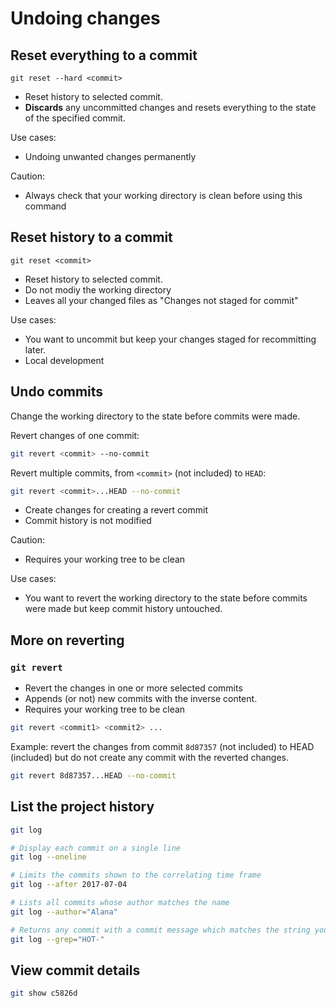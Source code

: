 # Undoing changes

## Reset everything to a commit

```shell
git reset --hard <commit>
```
- Reset history to selected commit.
- **Discards** any uncommitted changes and resets everything to the state of the specified commit.

Use cases:
- Undoing unwanted changes permanently

Caution:
- Always check that your working directory is clean before using this command


## Reset history to a commit

```shell
git reset <commit>
```
- Reset history to selected commit.
- Do not modiy the working directory
- Leaves all your changed files as "Changes not staged for commit"

Use cases:
- You want to uncommit but keep your changes staged for recommitting later.
- Local development


## Undo commits

Change the working directory to the state before commits were made.

Revert changes of one commit:
```sh
git revert <commit> --no-commit
```

Revert multiple commits, from `<commit>` (not included) to `HEAD`:
```sh
git revert <commit>...HEAD --no-commit
```

- Create changes for creating a revert commit
- Commit history is not modified

Caution:
- Requires your working tree to be clean

Use cases:
- You want to revert the working directory to the state before commits were made but keep commit history untouched.


## More on reverting

### `git revert`

- Revert the changes in one or more selected commits
- Appends (or not) new commits with the inverse content.
- Requires your working tree to be clean

```sh
git revert <commit1> <commit2> ...
```

Example: revert the changes from commit `8d87357` (not included) to HEAD (included) but do not create any commit with the reverted changes.

```sh
git revert 8d87357...HEAD --no-commit
```


## List the project history

```sh
git log

# Display each commit on a single line
git log --oneline

# Limits the commits shown to the correlating time frame
git log --after 2017-07-04

# Lists all commits whose author matches the name
git log --author="Alana"

# Returns any commit with a commit message which matches the string you entered
git log --grep="HOT-"
```


## View commit details

```sh
git show c5826d
```
